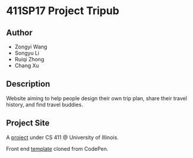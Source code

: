 # 411SP17 Project Tripub		
 ## Author		
 - Zongyi Wang <zwang195>		
 - Songyu Li <sli111>		
 - Ruiqi Zhong <rzhong5>		
 - Chang Xu <changxu2>		

 ## Description		
 Website aiming to help people design their own trip plan, share their travel history, and find travel buddies.		

 ## Project Site		
 A <a href = "https://wiki.illinois.edu/wiki/display/cs411sp17/Team+NaN">project</a> under CS 411 @ University of Illinois.		

 Front end <a href = "http://codepen.io/colorlib/full/ZQxjPe/">template</a> cloned from CodePen.

